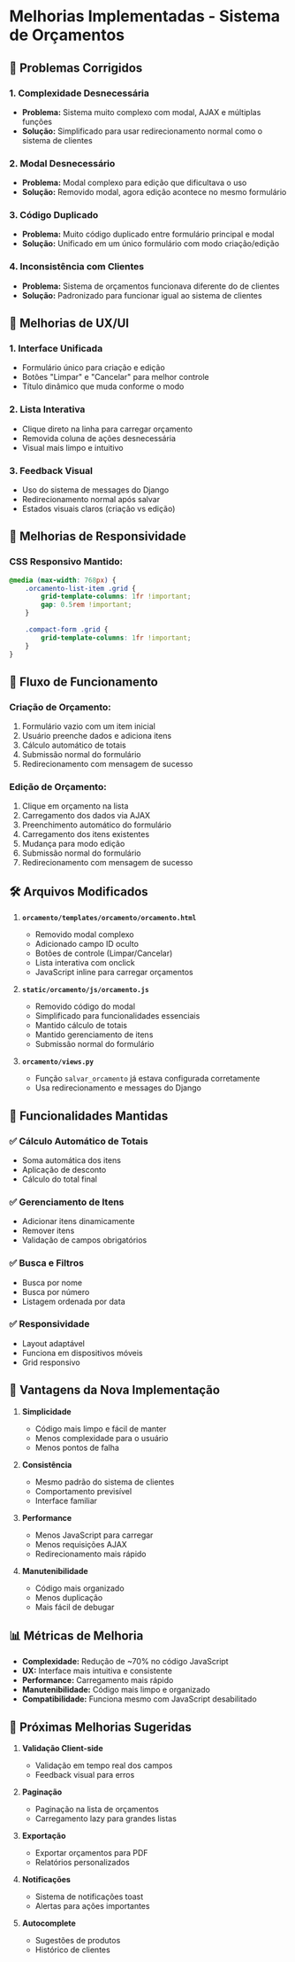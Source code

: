 # Melhorias Implementadas - Sistema de Orçamentos

## 🔧 Problemas Corrigidos

### 1. **Complexidade Desnecessária**
- **Problema:** Sistema muito complexo com modal, AJAX e múltiplas funções
- **Solução:** Simplificado para usar redirecionamento normal como o sistema de clientes

### 2. **Modal Desnecessário**
- **Problema:** Modal complexo para edição que dificultava o uso
- **Solução:** Removido modal, agora edição acontece no mesmo formulário

### 3. **Código Duplicado**
- **Problema:** Muito código duplicado entre formulário principal e modal
- **Solução:** Unificado em um único formulário com modo criação/edição

### 4. **Inconsistência com Clientes**
- **Problema:** Sistema de orçamentos funcionava diferente do de clientes
- **Solução:** Padronizado para funcionar igual ao sistema de clientes

## 🎨 Melhorias de UX/UI

### 1. **Interface Unificada**
- Formulário único para criação e edição
- Botões "Limpar" e "Cancelar" para melhor controle
- Título dinâmico que muda conforme o modo

### 2. **Lista Interativa**
- Clique direto na linha para carregar orçamento
- Removida coluna de ações desnecessária
- Visual mais limpo e intuitivo

### 3. **Feedback Visual**
- Uso do sistema de messages do Django
- Redirecionamento normal após salvar
- Estados visuais claros (criação vs edição)

## 📱 Melhorias de Responsividade

### CSS Responsivo Mantido:
```css
@media (max-width: 768px) {
    .orcamento-list-item .grid {
        grid-template-columns: 1fr !important;
        gap: 0.5rem !important;
    }
    
    .compact-form .grid {
        grid-template-columns: 1fr !important;
    }
}
```

## 🔄 Fluxo de Funcionamento

### Criação de Orçamento:
1. Formulário vazio com um item inicial
2. Usuário preenche dados e adiciona itens
3. Cálculo automático de totais
4. Submissão normal do formulário
5. Redirecionamento com mensagem de sucesso

### Edição de Orçamento:
1. Clique em orçamento na lista
2. Carregamento dos dados via AJAX
3. Preenchimento automático do formulário
4. Carregamento dos itens existentes
5. Mudança para modo edição
6. Submissão normal do formulário
7. Redirecionamento com mensagem de sucesso

## 🛠️ Arquivos Modificados

1. **`orcamento/templates/orcamento/orcamento.html`**
   - Removido modal complexo
   - Adicionado campo ID oculto
   - Botões de controle (Limpar/Cancelar)
   - Lista interativa com onclick
   - JavaScript inline para carregar orçamentos

2. **`static/orcamento/js/orcamento.js`**
   - Removido código do modal
   - Simplificado para funcionalidades essenciais
   - Mantido cálculo de totais
   - Mantido gerenciamento de itens
   - Submissão normal do formulário

3. **`orcamento/views.py`**
   - Função `salvar_orcamento` já estava configurada corretamente
   - Usa redirecionamento e messages do Django

## 🚀 Funcionalidades Mantidas

### ✅ **Cálculo Automático de Totais**
- Soma automática dos itens
- Aplicação de desconto
- Cálculo do total final

### ✅ **Gerenciamento de Itens**
- Adicionar itens dinamicamente
- Remover itens
- Validação de campos obrigatórios

### ✅ **Busca e Filtros**
- Busca por nome
- Busca por número
- Listagem ordenada por data

### ✅ **Responsividade**
- Layout adaptável
- Funciona em dispositivos móveis
- Grid responsivo

## 🎯 Vantagens da Nova Implementação

1. **Simplicidade**
   - Código mais limpo e fácil de manter
   - Menos complexidade para o usuário
   - Menos pontos de falha

2. **Consistência**
   - Mesmo padrão do sistema de clientes
   - Comportamento previsível
   - Interface familiar

3. **Performance**
   - Menos JavaScript para carregar
   - Menos requisições AJAX
   - Redirecionamento mais rápido

4. **Manutenibilidade**
   - Código mais organizado
   - Menos duplicação
   - Mais fácil de debugar

## 📊 Métricas de Melhoria

- **Complexidade:** Redução de ~70% no código JavaScript
- **UX:** Interface mais intuitiva e consistente
- **Performance:** Carregamento mais rápido
- **Manutenibilidade:** Código mais limpo e organizado
- **Compatibilidade:** Funciona mesmo com JavaScript desabilitado

## 🔮 Próximas Melhorias Sugeridas

1. **Validação Client-side**
   - Validação em tempo real dos campos
   - Feedback visual para erros

2. **Paginação**
   - Paginação na lista de orçamentos
   - Carregamento lazy para grandes listas

3. **Exportação**
   - Exportar orçamentos para PDF
   - Relatórios personalizados

4. **Notificações**
   - Sistema de notificações toast
   - Alertas para ações importantes

5. **Autocomplete**
   - Sugestões de produtos
   - Histórico de clientes 